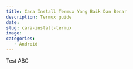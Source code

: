 ```yaml
---
title: Cara Install Termux Yang Baik Dan Benar
description: Termux guide 
date:
slug: cara-install-termux
image:
categories:
   - Android
---
```


Test ABC
